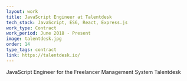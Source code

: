 ```yaml
---
layout: work
title: JavaScript Engineer at Talentdesk
tech_stack: JavaScript, ES6, React, Express.js
work_type: Contract
work_period: June 2018 - Present
image: talentdesk.jpg
order: 14
type_tags: contract
link: https://talentdesk.io/
---
```


JavaScript Engineer for the Freelancer Management System Talentdesk
